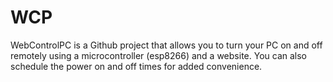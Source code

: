# WCP
 WebControlPC is a Github project that allows you to turn your PC on and off remotely using a microcontroller (esp8266) and a website. You can also schedule the power on and off times for added convenience.
